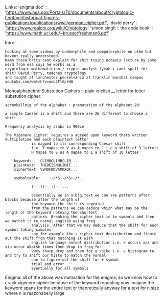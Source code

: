 Links:
	'enigma doc' :
	'https://www.nsa.gov/Portals/70/documents/about/cryptologic-heritage/historical-figures-publications/publications/wwii/german_cipher.pdf',
	'david perry' :
	'https://www.realcty.org/wiki/Cryptology'
	'simon singh :: the code book' :
	'https://www.math.uci.edu/~brusso/freshman6.pdf'

Intro:

	Looking at some videos by numberphile and computerphile on utbe but havent really understood.
	Damn these brits cant explain for shit trying ucdavis lecture by some nerd from nsa says he works as a
	cryptologic mathematician / crypto analyst (yeah i cant spell for shit) David Perry, teaches cryptology
	and taught at lanchester penselvania at franklin marshal campus youtube.com/watch?v=ncL2Fl6prH8

Monoalphabetinc Substution Ciphers :: plain enclish __ letter for letter substution cipher:

	scrambellnig of the alphabet : premutation of the alphabet 26!

	a simple Caesar is a shift and there are 26 different to choose a shift

	Frequency analysis by arabs in 900ce

	The Vigenere Cipher: requires a agreed upon keyword thats written multipletime and each plaintext letter
				is mapped to its corresponding Caesar shift
				i.e. T mapes to V as A mapes to C i.e a shift of 3 letters
				H mapes to S as A mapes to L a shift of 10 lettes

		keyword: 	CLIMBCLIMBCLIM...
		plaintext:	THEREISNOLIMIT...
		ciphertext:	VSMDFKDVAMKXQF...

		symboltable:	+-/*&+-/*&+-/*...

				(---)(---)(---...

				essentially we in a big text we can see patterns after blocks because after the length of
				the keyword the shift is repeated
				from the patterns we can deduce which what may be the length of the keyword noteing the shortest
				pattern. Breaking the cipher text in to symbols and then we mathch it to normal english using freq
				analysis. After that we may deduce that the shift for each symbol taking samples
				say for example the + cipher text destribution and figure out the shift from that matching it with
				english language normal distribution i.e. e occurs max and stu occur okaish times then drop in freq for
				vwxy sharp drop and then for a spike i.e. a histogram to and try to shift our histo to match the normal
				one to figure out the shift for + symbol
				trial and error
				eventually for all symbols

Enigma: all of the above was motivation for the enigma; so we know how to crack vigenere cipher because of the keyword repeating
	now imagine the keyword spans for the entire text or theoretically anyway for a text for n size where n is reazonabelly large
